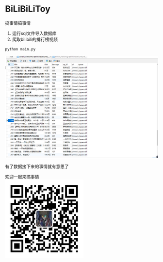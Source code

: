 # BiLiBiLiToy
搞事情搞事情  
1. 运行sql文件导入数据库  
2. 爬取bilibili的排行榜视频  

```python
python main.py
```
![效果](/img/爬取效果.PNG)

 有了数据接下来的事情就有意思了

欢迎一起来搞事情  
![公众号](/img/gaoshiqing.jpg)
 
